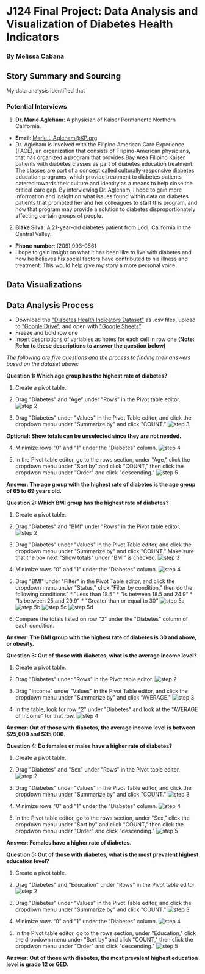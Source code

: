 # J124 Final Project: Data Analysis and Visualization of Diabetes Health Indicators
### By Melissa Cabana

## Story Summary and Sourcing

My data analysis identified that


### Potential Interviews

1. **Dr. Marie Agleham**: A physician of Kaiser Permanente Northern California.  
* **Email**: Marie.L.Agleham@KP.org
* Dr. Agleham is involved with the Filipino American Care Experience (FACE), an organization that consists of Filipino-American physicians, that has organized a program that provides Bay Area Filipino Kaiser patients with diabetes classes as part of diabetes education treatment.  The classes are part of a concept called culturally-responsive diabetes education programs, which provide treatment to diabetes patients catered towards their culture and identity as a means to help close the critical care gap.  By interviewing Dr. Agleham, I hope to gain more information and insight on what issues found within data on diabetes patients that prompted her and her colleagues to start this program, and how that program may provide a solution to diabetes disproportionately affecting certain groups of people.

2. **Blake Silva**: A 21-year-old diabetes patient from Lodi, California in the Central Valley.  
* **Phone number**: (209) 993-0561
* I hope to gain insight on what it has been like to live with diabetes and how he believes his social factors have contributed to his illness and treatment.  This would help give my story a more personal voice.

## Data Visualizations



## Data Analysis Process
* Download the ["Diabetes Health Indicators Dataset"](https://www.kaggle.com/datasets/alexteboul/diabetes-health-indicators-dataset) as .csv files, upload to ["Google Drive"](https://github.com/mcabana26/J124Final/blob/main/Diabetes%20Health%20Indicators%20Dataset%20-%20Diabetes%20Health%20Indicators.csv), and open with ["Google Sheets"](https://docs.google.com/spreadsheets/d/1WJPAhUcL1bI6ilt2nX3dlz3LWssY-z3rVvXJrZ6b9TU/edit?usp=sharing)
* Freeze and bold row one
* Insert descriptions of variables as notes for each cell in row one **(Note: Refer to these descriptions to answer the question below)**
  

*The following are five questions and the process to finding their answers based on the dataset above:*

**Question 1: Which age group has the highest rate of diabetes?**

  1. Create a pivot table.

  2. Drag "Diabetes" and "Age" under "Rows" in the Pivot table editor.
    ![step 2](https://github.com/mcabana26/J124Final/blob/main/Screen%20Shot%202022-08-07%20at%208.46.38%20PM.png)


  3. Drag "Diabetes" under "Values" in the Pivot Table editor, and click the dropdown menu under "Summarize by" and click "COUNT."
    ![step 3](https://github.com/mcabana26/J124Final/blob/main/Screen%20Shot%202022-08-07%20at%208.48.19%20PM.png)
    
  **Optional: Show totals can be unselected since they are not needed.**

  4. Minimize rows "0" and "1" under the "Diabetes" column.
    ![step 4](https://github.com/mcabana26/J124Final/blob/main/Screen%20Shot%202022-08-07%20at%208.49.08%20PM.png)

  5. In the Pivot table editor, go to the rows section, under "Age," click the dropdown menu under "Sort by" and click "COUNT," then click the dropdwon menu under "Order" and click "descending."
    ![step 5](https://github.com/mcabana26/J124Final/blob/main/Screen%20Shot%202022-08-07%20at%208.50.02%20PM.png)
    
  **Answer: The age group with the highest rate of diabetes is the age group of 65 to 69 years old.**



**Question 2: Which BMI group has the highest rate of diabetes?**

  1. Create a pivot table.

  2. Drag "Diabetes" and "BMI" under "Rows" in the Pivot table editor.
  ![step 2](https://github.com/mcabana26/J124Final/blob/main/Screen%20Shot%202022-08-07%20at%2011.14.25%20PM.png)

  3. Drag "Diabetes" under "Values" in the Pivot Table editor, and click the dropdown menu under "Summarize by" and click "COUNT." Make sure that the box next "Show totals" under "BMI" is checked.
  ![step 3](https://github.com/mcabana26/J124Final/blob/main/Screen%20Shot%202022-08-07%20at%2011.08.51%20PM.png)

  4. Minimize rows "0" and "1" under the "Diabetes" column.
  ![step 4](https://github.com/mcabana26/J124Final/blob/main/Screen%20Shot%202022-08-07%20at%2011.09.26%20PM.png)

  5. Drag "BMI" under "Filter" in the Pivot Table editor, and click the dropdown menu under "Status," click "Filter by condition," then do the following conditions"
    * "Less than 18.5"
    * "Is between 18.5 and 24.9"
    * "Is between 25 and 29.9"
    * "Greater than or equal to 30"
    ![step 5a](https://github.com/mcabana26/J124Final/blob/main/Screen%20Shot%202022-08-07%20at%2011.15.12%20PM.png)
    ![step 5b](https://github.com/mcabana26/J124Final/blob/main/Screen%20Shot%202022-08-07%20at%2011.15.40%20PM.png)
    ![step 5c](https://github.com/mcabana26/J124Final/blob/main/Screen%20Shot%202022-08-07%20at%2011.16.30%20PM.png)
    ![step 5d](https://github.com/mcabana26/J124Final/blob/main/Screen%20Shot%202022-08-07%20at%2011.17.07%20PM.png)

  6. Compare the totals listed on row "2" under the "Diabetes" column of each condition. 
  
  **Answer: The BMI group with the highest rate of diabetes is 30 and above, or obesity.**



**Question 3: Out of those with diabetes, what is the average income level?**

  1. Create a pivot table.

  2. Drag "Diabetes" under "Rows" in the Pivot table editor.
  ![step 2](https://github.com/mcabana26/J124Final/blob/main/Screen%20Shot%202022-08-07%20at%209.23.29%20PM.png)

  3. Drag "Income" under "Values" in the Pivot Table editor, and click the dropdown menu under "Summarize by" and click "AVERAGE."
  ![step 3](https://github.com/mcabana26/J124Final/blob/main/Screen%20Shot%202022-08-07%20at%209.23.51%20PM.png)

  4. In the table, look for row "2" under "Diabetes" and look at the "AVERAGE of Income" for that row.
  ![step 4](https://github.com/mcabana26/J124Final/blob/main/Screen%20Shot%202022-08-07%20at%209.24.21%20PM.png)
  
  **Answer: Out of those with diabetes, the average income level is between $25,000 and $35,000.**



**Question 4: Do females or males have a higher rate of diabetes?**

  1. Create a pivot table.

  2. Drag "Diabetes" and "Sex" under "Rows" in the Pivot table editor.
  ![step 2](https://github.com/mcabana26/J124Final/blob/main/Screen%20Shot%202022-08-07%20at%2010.49.21%20PM.png)

  3. Drag "Diabetes" under "Values" in the Pivot Table editor, and click the dropdown menu under "Summarize by" and click "COUNT."
  ![step 3](https://github.com/mcabana26/J124Final/blob/main/Screen%20Shot%202022-08-07%20at%2010.49.56%20PM.png)

  4. Minimize rows "0" and "1" under the "Diabetes" column.
  ![step 4](https://github.com/mcabana26/J124Final/blob/main/Screen%20Shot%202022-08-07%20at%2010.50.58%20PM.png)
  
  5. In the Pivot table editor, go to the rows section, under "Sex," click the dropdown menu under "Sort by" and click "COUNT," then click the dropdwon menu under "Order" and click "descending."
  ![step 5](https://github.com/mcabana26/J124Final/blob/main/Screen%20Shot%202022-08-07%20at%2010.51.38%20PM.png)
  
  **Answer: Females have a higher rate of diabetes.**



**Question 5: Out of those with diabetes, what is the most prevalent highest education level?**

  1. Create a pivot table.

  2. Drag "Diabetes" and "Education" under "Rows" in the Pivot table editor.
  ![step 2](https://github.com/mcabana26/J124Final/blob/main/Screen%20Shot%202022-08-07%20at%2010.55.13%20PM.png)

  3. Drag "Diabetes" under "Values" in the Pivot Table editor, and click the dropdown menu under "Summarize by" and click "COUNT."
  ![step 3](https://github.com/mcabana26/J124Final/blob/main/Screen%20Shot%202022-08-07%20at%2010.55.40%20PM.png)

  4. Minimize rows "0" and "1" under the "Diabetes" column.
  ![step 4](https://github.com/mcabana26/J124Final/blob/main/Screen%20Shot%202022-08-07%20at%2010.56.04%20PM.png)

  5. In the Pivot table editor, go to the rows section, under "Education," click the dropdown menu under "Sort by" and click "COUNT," then click the dropdwon menu under "Order" and click "descending."
  ![step 5](https://github.com/mcabana26/J124Final/blob/main/Screen%20Shot%202022-08-07%20at%2010.56.45%20PM.png)
  
  **Answer: Out of those with diabetes, the most prevalent highest education level is grade 12 or GED.**
